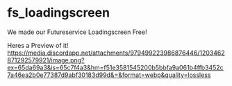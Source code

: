 # fs_loadingscreen
We made our Futureservice Loadingscreen Free!

Heres a Preview of it!
https://media.discordapp.net/attachments/979499223986876446/1203462871292579921/image.png?ex=65da69a3&is=65c7f4a3&hm=f51e3581545200b5bbfa9a061b4ffb3452c7a46ea2b0e77387d9abf30183d99d&=&format=webp&quality=lossless
